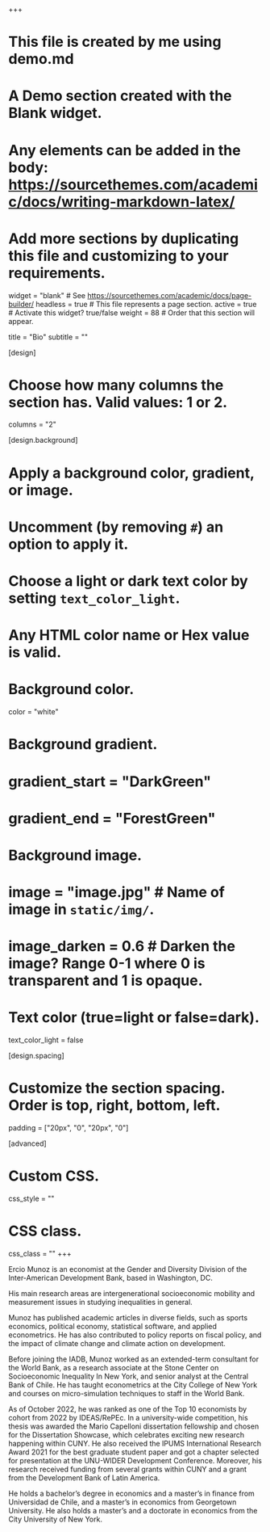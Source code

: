 +++
# This file is created by me using demo.md
# A Demo section created with the Blank widget.
# Any elements can be added in the body: https://sourcethemes.com/academic/docs/writing-markdown-latex/
# Add more sections by duplicating this file and customizing to your requirements.

widget = "blank"  # See https://sourcethemes.com/academic/docs/page-builder/
headless = true  # This file represents a page section.
active = true  # Activate this widget? true/false
weight = 88 # Order that this section will appear.

title = "Bio"
subtitle = ""

[design]
  # Choose how many columns the section has. Valid values: 1 or 2.
  columns = "2"

[design.background]
  # Apply a background color, gradient, or image.
  #   Uncomment (by removing `#`) an option to apply it.
  #   Choose a light or dark text color by setting `text_color_light`.
  #   Any HTML color name or Hex value is valid.

  # Background color.
 color = "white"
  
  # Background gradient.
#  gradient_start = "DarkGreen"
#  gradient_end = "ForestGreen"
  
  # Background image.
  # image = "image.jpg"  # Name of image in `static/img/`.
  # image_darken = 0.6  # Darken the image? Range 0-1 where 0 is transparent and 1 is opaque.

  # Text color (true=light or false=dark).
  text_color_light = false

[design.spacing]
  # Customize the section spacing. Order is top, right, bottom, left.
  padding = ["20px", "0", "20px", "0"]

[advanced]
 # Custom CSS. 
 css_style = ""
 
 # CSS class.
 css_class = ""
+++

Ercio Munoz is an economist at the Gender and Diversity Division of the Inter-American Development Bank, based in Washington, DC.

His main research areas are intergenerational socioeconomic mobility and measurement issues in studying inequalities in general.

Munoz has published academic articles in diverse fields, such as sports economics, political economy, statistical software, and applied econometrics. He has also contributed to policy reports on fiscal policy, and the impact of climate change and climate action on development.

Before joining the IADB, Munoz worked as an extended-term consultant for the World Bank, as a research associate at the Stone Center on Socioeconomic Inequality In New York, and senior analyst at the Central Bank of Chile. He has taught econometrics at the City College of New York and courses on micro-simulation techniques to staff in the World Bank.

As of October 2022, he was ranked as one of the Top 10 economists by cohort from 2022 by IDEAS/RePEc. In a university-wide competition, his thesis was awarded the Mario Capelloni dissertation fellowship and chosen for the Dissertation Showcase, which celebrates exciting new research happening within CUNY. He also received the IPUMS International Research Award 2021 for the best graduate student paper and got a chapter selected for presentation at the UNU-WIDER Development Conference. Moreover, his research received funding from several grants within CUNY and a grant from the Development Bank of Latin America.

He holds a bachelor’s degree in economics and a master’s in finance from Universidad de Chile, and a master’s in economics from Georgetown University. He also holds a master’s and a doctorate in economics from the City University of New York.

